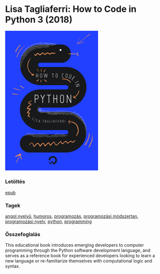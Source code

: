 # <a name="id_5">Lisa Tagliaferri: How to Code in Python 3 (2018)</a>
<img src="https://github.com/BercziSandor/calibre_lib/raw/main/libs/prog/Lisa%20Tagliaferri/How%20to%20Code%20in%20Python%203%20%285%29/cover.jpg" alt="cover" width="300"/>

### Letöltés
[epub](https://github.com/BercziSandor/calibre_lib/raw/main/libs/prog/Lisa%20Tagliaferri/How%20to%20Code%20in%20Python%203%20%285%29/How%20to%20Code%20in%20Python%203%20-%20Lisa%20Tagliaferri.epub)

### Tagek
[angol nyelvű](https://github.com/berczisandor/calibre_lib/blob/main/libs/main/_tags/angol%20nyelv%c5%b1.md), [humoros](https://github.com/berczisandor/calibre_lib/blob/main/libs/main/_tags/humoros.md), [programozás](https://github.com/berczisandor/calibre_lib/blob/main/libs/main/_tags/programoz%c3%a1s.md), [programozási módszertan](https://github.com/berczisandor/calibre_lib/blob/main/libs/main/_tags/programoz%c3%a1si%20m%c3%b3dszertan.md), [programozási nyelv](https://github.com/berczisandor/calibre_lib/blob/main/libs/main/_tags/programoz%c3%a1si%20nyelv.md), [python](https://github.com/berczisandor/calibre_lib/blob/main/libs/main/_tags/python.md), [programming](https://github.com/berczisandor/calibre_lib/blob/main/libs/main/_tags/programming.md)

### Összefoglalás
<div>
<p>This educational book introduces emerging developers to computer programming through the Python software development language, and serves as a reference book for experienced developers looking to learn a new language or re-familiarize themselves with computational logic and syntax.</p></div>


